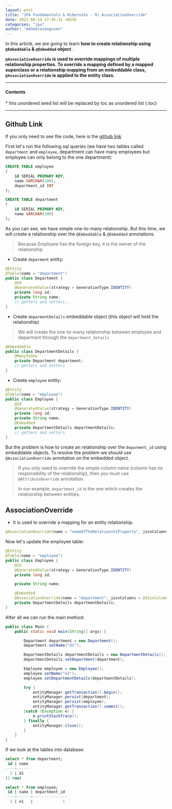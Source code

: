 ```yaml
---
layout: post
title: "JPA Fundamentals & Hibernate - 9) AssociationOverride"
date: 2021-08-14 17:45:31 +0530
categories: "jpa"
author: "mehmetozanguven"
---
```


In this article, we are going to learn **how to create relationship using `@Embeddable` & `@Embedded` object** .

**`@AssociativeOverride` is used to override mappings of multiple relationship properties. To override a mapping defined by a mapped superclass or a relationship mapping from an embeddable class, `@AssociationOverride` is applied to the entity class.**

<nav class="custom-table-of-contents">
<hr class="horizontal-line">
  <h4 class="table-of-contents-title">Contents</h4>
  * this unordered seed list will be replaced by toc as unordered list
  {:toc}
 <hr class="horizontal-line">
</nav>

## Github Link

If you only need to see the code, here is the [github link](https://github.com/mehmetozanguven/jpa_fundamentals_and_hibernate/tree/master/association-override)

First let's run the following sql queries (we have two tables called `department` and `employee`,
department can have many employees but employee can only belong to the one department):

```sql
CREATE TABLE employee
(
    id SERIAL PRIMARY KEY,
    name VARCHAR(100),
    department_id INT
);

CREATE TABLE department
(
    id SERIAL PRIMARY KEY,
    name VARCHAR(100)
);
```

As you can see, we have simple one-to-many relationship. But this time, we will create a relationship over the `@Embeddable` & `@Embedded` annotations.

> Because Employee has the foreign key, it is the owner of the relationship

- Create `deparment` entity:

```java
@Entity
@Table(name = "department")
public class Department {
    @Id
    @GeneratedValue(strategy = GenerationType.IDENTITY)
    private long id;
    private String name;
    // getters and setters..
}
```

- Create `deparmentDetails` embeddable object (this object will hold the relationship)

> We will create the one-to-many relationship between employee and deparmant through the `department_details`

```java
@Embeddable
public class DepartmentDetails {
    @ManyToOne
    private Department department;
	// getters and setters
}
```

- Create `employee` entity:

```java
@Entity
@Table(name = "employee")
public class Employee {
    @Id
    @GeneratedValue(strategy = GenerationType.IDENTITY)
    private long id;
    private String name;
    @Embedded
    private DepartmentDetails departmentDetails;
    // getters and setters
}
```

But the problem is how to create an relationship over the `deparment_id` using embeddable objects. To resolve the problem we should use `@AssociationOverride` annotation on the embedded object.

> If you only need to override the simple column name (column has no responsibility of the relationship), then you must use `@AttributeOverride` annotation.
>
> In our example, `department_id` is the one which creates the relationship between entities.

## AssociationOverride

- It is used to override a mapping for an entity relationship.

```java
@AssociationOverride(name = "nameOfTheRelationshiProperty", joinColumns = @JoinColumn(name = "columnName"))
```

Now let's update the employee table:

```java
@Entity
@Table(name = "employee")
public class Employee {
    @Id
    @GeneratedValue(strategy = GenerationType.IDENTITY)
    private long id;

    private String name;

    @Embedded
    @AssociationOverride(name = "department", joinColumns = @JoinColumn(name = "department_id"))
    private DepartmentDetails departmentDetails;
}
```

After all we can run the main method:

```java
public class Main {
    public static void main(String[] args) {

        Department department = new Department();
        department.setName("d1");

        DepartmentDetails departmentDetails = new DepartmentDetails();
        departmentDetails.setDepartment(department);

        Employee employee = new Employee();
        employee.setName("e1");
        employee.setDepartmentDetails(departmentDetails);

        try {
            entityManager.getTransaction().begin();
            entityManager.persist(department);
            entityManager.persist(employee);
            entityManager.getTransaction().commit();
        }catch (Exception e) {
            e.printStackTrace();
        } finally {
            entityManager.close();
        }
    }
}
```

If we look at the tables into database:

```sql
select * from department;
 id | name
----+------
  1 | d1
(1 row)

select * from employee;
 id | name | department_id
----+------+---------------
  1 | e1   |             1
```
